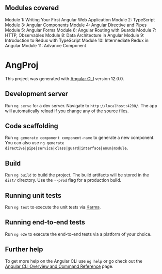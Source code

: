 ## Modules covered
Module 1: Writing Your First Angular Web Application 
Module 2: TypeScript
Module 3: Angular Components
Module 4: Angular Directive and Pipes
Module 5: Angular Forms	
Module 6: Angular Routing with Guards
Module 7: HTTP, Observables
Module 8: Data Architecture in Angular
Module 9: Introduction to Redux with TypeScript
Module 10: Intermediate Redux in Angular
Module 11: Advance Component

# AngProj

This project was generated with [Angular CLI](https://github.com/angular/angular-cli) version 12.0.0.

## Development server

Run `ng serve` for a dev server. Navigate to `http://localhost:4200/`. The app will automatically reload if you change any of the source files.

## Code scaffolding

Run `ng generate component component-name` to generate a new component. You can also use `ng generate directive|pipe|service|class|guard|interface|enum|module`.

## Build

Run `ng build` to build the project. The build artifacts will be stored in the `dist/` directory. Use the `--prod` flag for a production build.

## Running unit tests

Run `ng test` to execute the unit tests via [Karma](https://karma-runner.github.io).

## Running end-to-end tests

Run `ng e2e` to execute the end-to-end tests via a platform of your choice.

## Further help

To get more help on the Angular CLI use `ng help` or go check out the [Angular CLI Overview and Command Reference](https://angular.io/cli) page.

